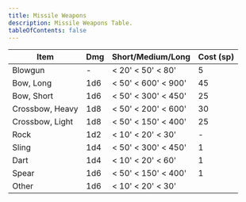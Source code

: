 ```yaml
---
title: Missile Weapons
description: Missile Weapons Table.
tableOfContents: false
---
```


| Item            | Dmg | Short/Medium/Long   | Cost (sp) |
| --------------- | --- | ------------------- | --------- |
| Blowgun         | -   | < 20' < 50' < 80'   | 5         |
| Bow, Long       | 1d6 | < 50' < 600' < 900' | 45        |
| Bow, Short      | 1d6 | < 50' < 300' < 450' | 25        |
| Crossbow, Heavy | 1d8 | < 50' < 200' < 600' | 30        |
| Crossbow, Light | 1d8 | < 50' < 150' < 400' | 25        |
| Rock            | 1d2 | < 10' < 20' < 30'   | -         |
| Sling           | 1d4 | < 50' < 300' < 450' | 1         |
| Dart            | 1d4 | < 10' < 20' < 60'   | 1         |
| Spear           | 1d6 | < 50' < 150' < 400' | 1         |
| Other           | 1d6 | < 10' < 20' < 30'   |           |
